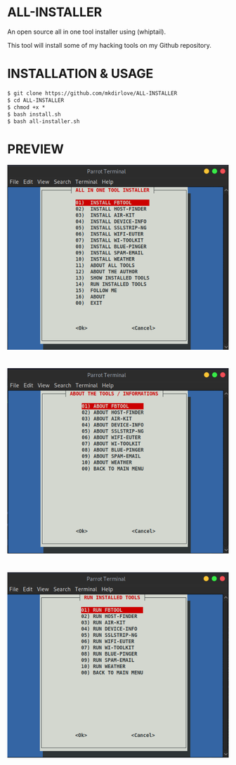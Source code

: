 # ALL-INSTALLER
An open source all in one tool installer using (whiptail).

This tool will install some of my hacking tools on my Github repository.
#
# INSTALLATION & USAGE

    $ git clone https://github.com/mkdirlove/ALL-INSTALLER
    $ cd ALL-INSTALLER
    $ chmod +x *
    $ bash install.sh
    $ bash all-installer.sh
#
# PREVIEW
![FIRST RUN OF MY TOOL](https://github.com/mkdirlove/ALL-INSTALLER/blob/master/menu.png)
#
![FIRST RUN OF MY TOOL](https://github.com/mkdirlove/ALL-INSTALLER/blob/master/about.png)
#
![FIRST RUN OF MY TOOL](https://github.com/mkdirlove/ALL-INSTALLER/blob/master/run.png)

    

